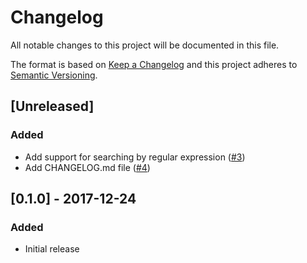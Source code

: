 # Changelog
All notable changes to this project will be documented in this file.

The format is based on [Keep a Changelog](http://keepachangelog.com/en/1.0.0/)
and this project adheres to [Semantic Versioning](http://semver.org/spec/v2.0.0.html).

## [Unreleased]
### Added
- Add support for searching by regular expression ([#3](https://github.com/salcode/wp-cli-find-content/issues/3))
- Add CHANGELOG.md file ([#4](https://github.com/salcode/wp-cli-find-content/issues/4))

## [0.1.0] - 2017-12-24
### Added
- Initial release

